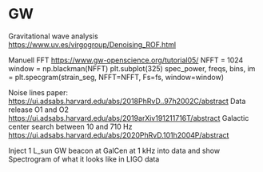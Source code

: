 # GW
Gravitational wave analysis
https://www.uv.es/virgogroup/Denoising_ROF.html

Manuell FFT
https://www.gw-openscience.org/tutorial05/
NFFT = 1024
window = np.blackman(NFFT)
plt.subplot(325)
spec_power, freqs, bins, im = plt.specgram(strain_seg, NFFT=NFFT, Fs=fs, 
                                    window=window)

Noise lines paper: https://ui.adsabs.harvard.edu/abs/2018PhRvD..97h2002C/abstract
Data release O1 and O2 https://ui.adsabs.harvard.edu/abs/2019arXiv191211716T/abstract
Galactic center search between 10 and 710 Hz https://ui.adsabs.harvard.edu/abs/2020PhRvD.101h2004P/abstract

Inject 1 L_sun GW beacon at GalCen at 1 kHz into data and show Spectrogram of what it looks like in LIGO data
